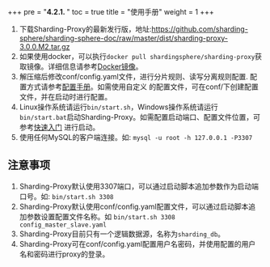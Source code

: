 +++
pre = "<b>4.2.1. </b>"
toc = true
title = "使用手册"
weight = 1
+++

1. 下载Sharding-Proxy的最新发行版，地址:https://github.com/sharding-sphere/sharding-sphere-doc/raw/master/dist/sharding-proxy-3.0.0.M2.tar.gz
1. 如果使用docker，可以执行`docker pull shardingsphere/sharding-proxy`获取镜像。详细信息请参考[Docker镜像](/cn/manual/sharding-proxy/docker/)。
1. 解压缩后修改conf/config.yaml文件，进行分片规则、读写分离规则配置. 配置方式请参考[配置手册](/cn/manual/sharding-proxy/configuration/)。如需使用自定义
的配置文件，可在conf/下创建配置文件，并在启动时进行配置。
1. Linux操作系统请运行`bin/start.sh`，Windows操作系统请运行`bin/start.bat`启动Sharding-Proxy。如需配置启动端口、配置文件位置，可参考[快速入门](/cn/quick-start/sharding-proxy-quick-start/)
进行启动。
1. 使用任何MySQL的客户端连接。如: `mysql -u root -h 127.0.0.1 -P3307`

## 注意事项

1. Sharding-Proxy默认使用3307端口，可以通过启动脚本追加参数作为启动端口号。如: `bin/start.sh 3308`
1. Sharding-Proxy默认使用conf/config.yaml配置文件，可以通过启动脚本追加参数设置配置文件名称。如 `bin/start.sh 3308 config_master_slave.yaml`
1. Sharding-Proxy目前只有一个逻辑数据源，名称为`sharding_db`。
1. Sharding-Proxy可在conf/config.yaml配置用户名密码，并使用配置的用户名和密码进行proxy的登录。
